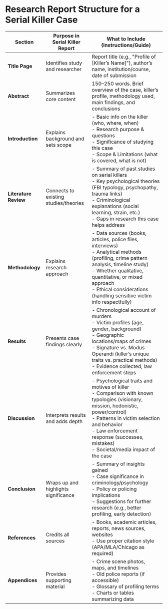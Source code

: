 # Research Report Structure for a Serial Killer Case

| **Section**       | **Purpose in Serial Killer Report**         | **What to Include (Instructions/Guide)** |
|-------------------|---------------------------------------------|-------------------------------------------|
| **Title Page**    | Identifies study and researcher             | Report title (e.g., "Profile of [Killer’s Name]"), author’s name, institution/course, date of submission |
| **Abstract**      | Summarizes core content                     | 150–250 words. Brief overview of the case, killer’s profile, methodology used, main findings, and conclusions |
| **Introduction**  | Explains background and sets scope           | - Basic info on the killer (who, where, when)<br>- Research purpose & questions<br>- Significance of studying this case<br>- Scope & Limitations (what is covered, what is not) |
| **Literature Review** | Connects to existing studies/theories    | - Summary of past studies on serial killers<br>- Key psychological theories (FBI typology, psychopathy, trauma links)<br>- Criminological explanations (social learning, strain, etc.)<br>- Gaps in research this case helps address |
| **Methodology**   | Explains research approach                  | - Data sources (books, articles, police files, interviews)<br>- Analytical methods (profiling, crime pattern analysis, timeline study)<br>- Whether qualitative, quantitative, or mixed approach<br>- Ethical considerations (handling sensitive victim info respectfully) |
| **Results**       | Presents case findings clearly              | - Chronological account of murders<br>- Victim profiles (age, gender, background)<br>- Geographic locations/maps of crimes<br>- Signature vs. Modus Operandi (killer’s unique traits vs. practical methods)<br>- Evidence collected, law enforcement steps |
| **Discussion**    | Interprets results and adds depth            | - Psychological traits and motives of killer<br>- Comparison with known typologies (visionary, mission, hedonistic, power/control)<br>- Patterns in victim selection and behavior<br>- Law enforcement response (successes, mistakes)<br>- Societal/media impact of the case |
| **Conclusion**    | Wraps up and highlights significance        | - Summary of insights gained<br>- Case significance in criminology/psychology<br>- Policy or policing implications<br>- Suggestions for further research (e.g., better profiling, early detection) |
| **References**    | Credits all sources                         | - Books, academic articles, reports, news sources, websites<br>- Use proper citation style (APA/MLA/Chicago as required) |
| **Appendices**    | Provides supporting material                 | - Crime scene photos, maps, and timelines<br>- Old police reports (if accessible)<br>- Glossary of profiling terms<br>- Charts or tables summarizing data |